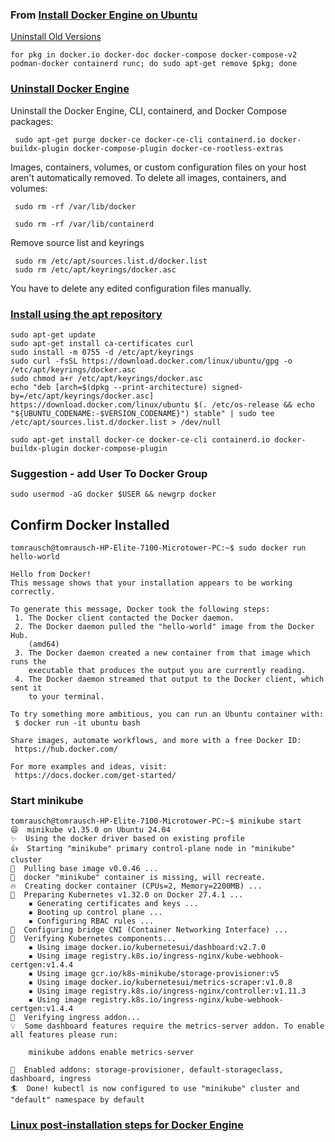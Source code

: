

### From [Install Docker Engine on Ubuntu](https://docs.docker.com/engine/install/ubuntu/) 
[Uninstall Old Versions](https://docs.docker.com/engine/install/ubuntu/#uninstall-old-versions)
```
for pkg in docker.io docker-doc docker-compose docker-compose-v2 podman-docker containerd runc; do sudo apt-get remove $pkg; done
```

### [Uninstall Docker Engine](https://docs.docker.com/engine/install/ubuntu/#uninstall-docker-engine)
Uninstall the Docker Engine, CLI, containerd, and Docker Compose packages:
```
 sudo apt-get purge docker-ce docker-ce-cli containerd.io docker-buildx-plugin docker-compose-plugin docker-ce-rootless-extras
```
Images, containers, volumes, or custom configuration files on your host aren't automatically removed. To delete all images, containers, and volumes:
```
 sudo rm -rf /var/lib/docker

 sudo rm -rf /var/lib/containerd
```
Remove source list and keyrings
```
 sudo rm /etc/apt/sources.list.d/docker.list
 sudo rm /etc/apt/keyrings/docker.asc
```
You have to delete any edited configuration files manually.

### [Install using the apt repository](https://docs.docker.com/engine/install/ubuntu/#install-using-the-repository)

```
sudo apt-get update
sudo apt-get install ca-certificates curl
sudo install -m 0755 -d /etc/apt/keyrings
sudo curl -fsSL https://download.docker.com/linux/ubuntu/gpg -o /etc/apt/keyrings/docker.asc
sudo chmod a+r /etc/apt/keyrings/docker.asc
echo "deb [arch=$(dpkg --print-architecture) signed-by=/etc/apt/keyrings/docker.asc] https://download.docker.com/linux/ubuntu $(. /etc/os-release && echo "${UBUNTU_CODENAME:-$VERSION_CODENAME}") stable" | sudo tee /etc/apt/sources.list.d/docker.list > /dev/null
```

```
sudo apt-get install docker-ce docker-ce-cli containerd.io docker-buildx-plugin docker-compose-plugin
```

### Suggestion - add User To Docker Group

```
sudo usermod -aG docker $USER && newgrp docker
```

## Confirm Docker Installed

```
tomrausch@tomrausch-HP-Elite-7100-Microtower-PC:~$ sudo docker run hello-world

Hello from Docker!
This message shows that your installation appears to be working correctly.

To generate this message, Docker took the following steps:
 1. The Docker client contacted the Docker daemon.
 2. The Docker daemon pulled the "hello-world" image from the Docker Hub.
    (amd64)
 3. The Docker daemon created a new container from that image which runs the
    executable that produces the output you are currently reading.
 4. The Docker daemon streamed that output to the Docker client, which sent it
    to your terminal.

To try something more ambitious, you can run an Ubuntu container with:
 $ docker run -it ubuntu bash

Share images, automate workflows, and more with a free Docker ID:
 https://hub.docker.com/

For more examples and ideas, visit:
 https://docs.docker.com/get-started/
```


### Start minikube
```
tomrausch@tomrausch-HP-Elite-7100-Microtower-PC:~$ minikube start
😄  minikube v1.35.0 on Ubuntu 24.04
✨  Using the docker driver based on existing profile
👍  Starting "minikube" primary control-plane node in "minikube" cluster
🚜  Pulling base image v0.0.46 ...
🤷  docker "minikube" container is missing, will recreate.
🔥  Creating docker container (CPUs=2, Memory=2200MB) ...
🐳  Preparing Kubernetes v1.32.0 on Docker 27.4.1 ...
    ▪ Generating certificates and keys ...
    ▪ Booting up control plane ...
    ▪ Configuring RBAC rules ...
🔗  Configuring bridge CNI (Container Networking Interface) ...
🔎  Verifying Kubernetes components...
    ▪ Using image docker.io/kubernetesui/dashboard:v2.7.0
    ▪ Using image registry.k8s.io/ingress-nginx/kube-webhook-certgen:v1.4.4
    ▪ Using image gcr.io/k8s-minikube/storage-provisioner:v5
    ▪ Using image docker.io/kubernetesui/metrics-scraper:v1.0.8
    ▪ Using image registry.k8s.io/ingress-nginx/controller:v1.11.3
    ▪ Using image registry.k8s.io/ingress-nginx/kube-webhook-certgen:v1.4.4
🔎  Verifying ingress addon...
💡  Some dashboard features require the metrics-server addon. To enable all features please run:

	minikube addons enable metrics-server

🌟  Enabled addons: storage-provisioner, default-storageclass, dashboard, ingress
🏄  Done! kubectl is now configured to use "minikube" cluster and "default" namespace by default

```

### [Linux post-installation steps for Docker Engine](https://docs.docker.com/engine/install/linux-postinstall/)
